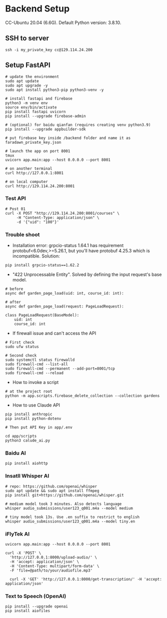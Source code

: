 # Backend Setup
CC-Ubuntu 20.04 (6.6G). Default Python version: 3.8.10.

## SSH to server
```
ssh -i my_private_key cc@129.114.24.200
```

## Setup FastAPI
```
# update the environment
sudo apt update
sudo apt upgrade -y
sudo apt install python3-pip python3-venv -y

# install fastapi and firebase
python3 -m venv env
source env/bin/activate
pip install fastapi uvicorn
pip install --upgrade firebase-admin

# (optional) for baidu qianfan (requires creating venv python3.9)
pip install --upgrade appbuilder-sdk

# put firebase key inside /backend folder and name it as
faradawn_private_key.json

# launch the app on port 8001
tmux
uvicorn app.main:app --host 0.0.0.0 --port 8001

# on another terminal
curl http://127.0.0.1:8001

# on local computer
curl http://129.114.24.200:8001
```



### Test API
```
# Post 01
curl -X POST "http://129.114.24.200:8001/courses" \
     -H "Content-Type: application/json" \
     -d '{"uid": "100"}'
```

### Trouble shoot
- Installation error: grpcio-status 1.64.1 has requirement protobuf<6.0dev,>=5.26.1, but you'll have protobuf 4.25.3 which is incompatible.
Solution:
```
pip install grpcio-status==1.62.2
```

- "422 Unprocessable Entity". Solved by defining the input request's base model.
```
# before
async def garden_page_load(uid: int, course_id: int):

# after
async def garden_page_load(request: PageLoadRequest):

class PageLoadRequest(BaseModel):
    uid: int
    course_id: int
```

- If firewall issue and can't access the API
```
# First check
sudo ufw status

# Second check
sudo systemctl status firewalld
sudo firewall-cmd --list-all
sudo firewall-cmd --permanent --add-port=8001/tcp
sudo firewall-cmd --reload
```

- How to invoke a script
```
# at the project root
python -m app.scripts.firebase_delete_collection --collection gardens
```

- How to use Claude API
```
pip install anthropic
pip install python-dotenv

# Then put API Key in app/.env

cd app/scripts
python3 calude_ai.py
```

### Baidu AI
```
pip install aiohttp
```

### Insatll Whisper AI
```
# repo: https://github.com/openai/whisper
sudo apt update && sudo apt install ffmpeg
pip install git+https://github.com/openai/whisper.git 

# medium model took 3 minutes. Also detects language
whisper audio_submissions/user123_q001.m4a --model medium

# tiny model took 13s. Use .en suffix to restrict to english
whisper audio_submissions/user123_q001.m4a --model tiny.en
```
### iFlyTek AI
```
uvicorn app.main:app --host 0.0.0.0 --port 8001

curl -X 'POST' \
  'http://127.0.0.1:8000/upload-audio/' \
  -H 'accept: application/json' \
  -H 'Content-Type: multipart/form-data' \
  -F 'file=@path/to/your/audiofile.mp3'

  curl -X 'GET' 'http://127.0.0.1:8000/get-transcription/' -H 'accept: application/json'
```

### Text to Speech (OpenAI)
```
pip install --upgrade openai
pip install aiofiles
```